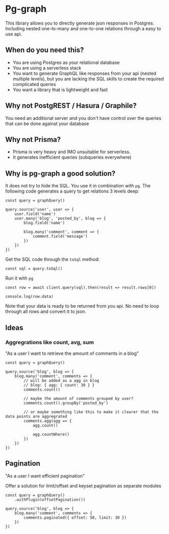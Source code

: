 # Pg-graph

This library allows you to directly generate json responses in Postgres. Including nested one-to-many and one-to-one relations through a easy to use api.

## When do you need this?

- You are using Postgres as your relational database
- You are using a serverless stack
- You want to generate GraphQL like responses from your api (nested multiple levels), but you are lacking the SQL skills to create the required complicated queries
- You want a library that is lightweight and fast

## Why not PostgREST / Hasura / Graphile?

You need an additional server and you don't have control over the queries that can be done against your database

## Why not Prisma?

- Prisma is very heavy and IMO unsuitable for serverless.
- It generates inefficient queries (subqueries everywhere)

## Why is pg-graph a good solution?

It does not try to hide the SQL. You use it in combination with `pg`.
The following code generates a query to get relations 3 levels deep:

```
const query = graphQuery()

query.source('user', user => {
    user.field('name')
    user.many('blog', 'posted_by', blog => {
        blog.field('name')

        blog.many('comment', comment => {
            comment.field('message')
        })
    })
})
```

Get the SQL code through the `toSql` method:

```
const sql = query.toSql()
```

Run it with `pg`

```
const row = await client.query(sql).then(result => result.rows[0])

console.log(row.data)
```

Note that your data is ready to be returned from you api. No need to loop through all rows and convert it to json.

## Ideas

### Aggregrations like count, avg, sum

"As a user I want to retrieve the amount of comments in a blog"

```
const query = graphQuery()

query.source('blog', blog => {
    blog.many('comment', comments => {
        // will be added as a agg in blog
        // blog: { agg: { count: 30 } }
        comments.count()

        // maybe the amount of comments grouped by user?
        comments.count().groupBy('posted_by')

        // or maybe something like this to make it clearer that the data points are aggregrated
        comments.agg(agg => {
            agg.count()

            agg.countWhere()
        })
    })
})
```

## Pagination

"As a user I want efficient pagination"

Offer a solution for limit/offset and keyset pagination as separate modules

```
const query = graphQuery()
    .withPlugin(offsetPagination())

query.source('blog', blog => {
    blog.many('comment', comments => {
        comments.paginated({ offset: 50, limit: 30 })
    })
})
```

